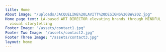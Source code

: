 ```yaml
---
title: Home
About image: "/uploads/JACQUELINE%20LAVITT%20DESIGNS%20BW%202.jpg"
Home page text: LA-based ART DIRECTOR elevating brands through MINDFUL and IMPACTFUL
  visual storytelling
Footer Image: "/assets/contact1.jpg"
Footer Two Image: "/assets/contact2.jpg"
Footer Three Image: "/assets/contact3.jpg"
layout: home
---
```


